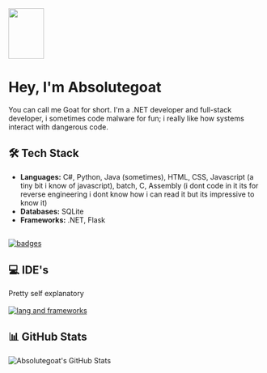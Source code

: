 <img src="https://external-content.duckduckgo.com/iu/?u=https%3A%2F%2Fmedia1.tenor.com%2Fm%2FPnuoQnKXre4AAAAC%2Fralsei-waving.gif&f=1&nofb=1&ipt=4e9ea73ad1b4187b25454c25af22f23db2ddfca8b7aaee11957de0ef7ea3320d" style="height: 100px; width: 70px;"/>

# Hey, I'm Absolutegoat
You can call me Goat for short. I'm a .NET developer and full-stack developer, i sometimes code malware for fun; i really like how systems interact with dangerous code.

## 🛠️ Tech Stack
- **Languages:** C#, Python, Java (sometimes), HTML, CSS, Javascript (a tiny bit i know of javascript), batch, C, Assembly (i dont code in it its for reverse engineering i dont know how i can read it but its impressive to know it)
- **Databases:** SQLite
- **Frameworks:** .NET, Flask
##
[![badges](https://skillicons.dev/icons?i=py,java,dotnet,cs,sqlite,flask,c)](https://skillicons.dev)

## 💻 IDE's
Pretty self explanatory</br>
</br>
[![lang and frameworks](https://skillicons.dev/icons?i=visualstudio,vscode)](https://skillicons.dev)

## 📊 GitHub Stats
![Absolutegoat's GitHub Stats](https://github-readme-stats.vercel.app/api?username=absolutegoat&show_icons=true&theme=dark)
